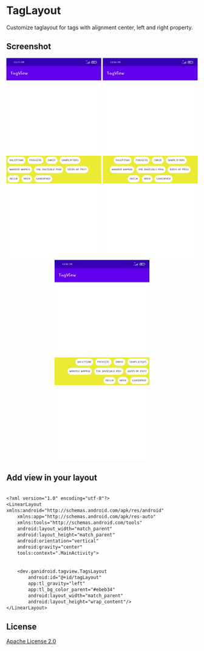 # TagLayout
Customize taglayout for tags with alignment center, left and right property.

## Screenshot

<p align="center">
  <img src="https://github.com/ganeshkatikar/TagLayout/blob/master/app/src/main/res/raw/left.jpg" width="250" title="hover text">
  <img src="https://github.com/ganeshkatikar/TagLayout/blob/master/app/src/main/res/raw/center.jpg" width="250" alt="accessibility text">
<img src="https://github.com/ganeshkatikar/TagLayout/blob/master/app/src/main/res/raw/right.jpg" width="250" alt="accessibility text">
</p>

## Add view in your layout

```android

<?xml version="1.0" encoding="utf-8"?>
<LinearLayout xmlns:android="http://schemas.android.com/apk/res/android"
    xmlns:app="http://schemas.android.com/apk/res-auto"
    xmlns:tools="http://schemas.android.com/tools"
    android:layout_width="match_parent"
    android:layout_height="match_parent"
    android:orientation="vertical"
    android:gravity="center"
    tools:context=".MainActivity">


    <dev.ganidroid.tagview.TagsLayout
        android:id="@+id/tagLayout"
        app:tl_gravity="left"
        app:tl_bg_color_parent="#ebeb34"
        android:layout_width="match_parent"
        android:layout_height="wrap_content"/>
</LinearLayout>
```

## License
[Apache License 2.0](https://choosealicense.com/licenses/apache-2.0/)
